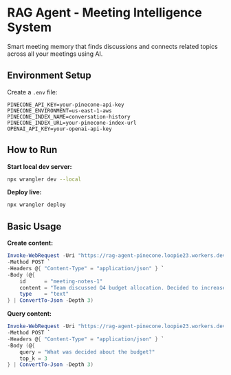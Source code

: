 # RAG Agent - Meeting Intelligence System

Smart meeting memory that finds discussions and connects related topics across all your meetings using AI.

## Environment Setup

Create a `.env` file:

```
PINECONE_API_KEY=your-pinecone-api-key
PINECONE_ENVIRONMENT=us-east-1-aws
PINECONE_INDEX_NAME=conversation-history
PINECONE_INDEX_URL=your-pinecone-index-url
OPENAI_API_KEY=your-openai-api-key
```

## How to Run

**Start local dev server:**

```bash
npx wrangler dev --local
```

**Deploy live:**

```bash
npx wrangler deploy
```

## Basic Usage

**Create content:**

```powershell
Invoke-WebRequest -Uri "https://rag-agent-pinecone.loopie23.workers.dev/brain/create" `
-Method POST `
-Headers @{ "Content-Type" = "application/json" } `
-Body (@{
    id      = "meeting-notes-1"
    content = "Team discussed Q4 budget allocation. Decided to increase marketing spend by 20%. Action item: John to prepare detailed breakdown by Friday."
    type    = "text"
} | ConvertTo-Json -Depth 3)
```

**Query content:**

```powershell
Invoke-WebRequest -Uri "https://rag-agent-pinecone.loopie23.workers.dev/brain/query" `
-Method POST `
-Headers @{ "Content-Type" = "application/json" } `
-Body (@{
    query = "What was decided about the budget?"
    top_k = 3
} | ConvertTo-Json -Depth 3)
```

